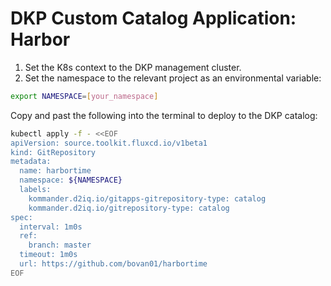 # DKP Custom Catalog Application: Harbor

1. Set the K8s context to the DKP management cluster.
2. Set the namespace to the relevant project as an environmental variable:

```bash
export NAMESPACE=[your_namespace]
````

Copy and past the following into the terminal to deploy to the DKP catalog:

```bash
kubectl apply -f - <<EOF
apiVersion: source.toolkit.fluxcd.io/v1beta1
kind: GitRepository
metadata:
  name: harbortime
  namespace: ${NAMESPACE}
  labels:
    kommander.d2iq.io/gitapps-gitrepository-type: catalog
    kommander.d2iq.io/gitrepository-type: catalog
spec:
  interval: 1m0s
  ref:
    branch: master
  timeout: 1m0s
  url: https://github.com/bovan01/harbortime
EOF
```

